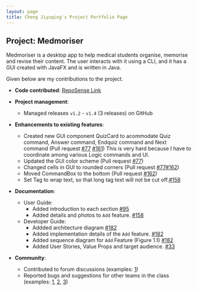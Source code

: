```yaml
---
layout: page
title: Cheng Jiyuqing's Project Portfolio Page
---
```



## Project: Medmoriser

Medmoriser is a desktop app to help medical students organise, memorise and revise their content. The user interacts with it using a CLI, and it has a GUI created with JavaFX and is written in Java.

Given below are my contributions to the project.


* **Code contributed**: [RepoSense Link](https://nus-cs2103-ay2021s1.github.io/tp-dashboard/#breakdown=true&search=chengjiyuqing)

* **Project management**:
  * Managed releases `v1.2` - `v1.4` (3 releases) on GitHub

* **Enhancements to existing features**:
  * Created new GUI component QuizCard to acommodate Quiz command, Answer command, Endquiz command and Next command
    (Pull request [\#77](https://github.com/AY2021S1-CS2103T-W15-1/tp/pull/77) [\#161](https://github.com/AY2021S1-CS2103T-W15-1/tp/pull/161))
    This is very hard because I have to coordinate among various Logic commands and UI.
  * Updated the GUI color scheme (Pull request [\#77](https://github.com/AY2021S1-CS2103T-W15-1/tp/pull/77))
  * Changed cells in GUI to rounded corners (Pull request [\#77](https://github.com/AY2021S1-CS2103T-W15-1/tp/pull/77)[\#162](https://github.com/AY2021S1-CS2103T-W15-1/tp/pull/162))
  * Moved CommandBox to the bottom (Pull request [\#162](https://github.com/AY2021S1-CS2103T-W15-1/tp/pull/162))
  * Set Tag to wrap text, so that long tag text will not be cut off.[\#158](https://github.com/AY2021S1-CS2103T-W15-1/tp/pull/158)
  
* **Documentation**:
  * User Guide:
    * Added introduction to each section [\#95](https://github.com/AY2021S1-CS2103T-W15-1/tp/pull/95)
    * Added details and photos to `Add` feature. [\#158](https://github.com/AY2021S1-CS2103T-W15-1/tp/pull/158)
  * Developer Guide:
    * Addded architecture diagram [\#182](https://github.com/AY2021S1-CS2103T-W15-1/tp/pull/182)
    * Added implementation details of the `Add` feature. [\#182](https://github.com/AY2021S1-CS2103T-W15-1/tp/pull/182)
    * Added sequence diagram for `Add` Feature (Figure 1.1) [\#182](https://github.com/AY2021S1-CS2103T-W15-1/tp/pull/182)
    * Added User Stories, Value Props and target audience. [\#33](https://github.com/AY2021S1-CS2103T-W15-1/tp/pull/33)
    

* **Community**:
  * Contributed to forum discussions (examples: [1](https://github.com/nus-cs2103-AY2021S1/forum/issues/36))
  * Reported bugs and suggestions for other teams in the class (examples: [1](https://github.com/AY2021S1-CS2103T-W12-2/tp/issues/158), [2](https://github.com/AY2021S1-CS2103T-W12-2/tp/issues/157), [3](https://github.com/AY2021S1-CS2103T-W12-2/tp/issues/155))
